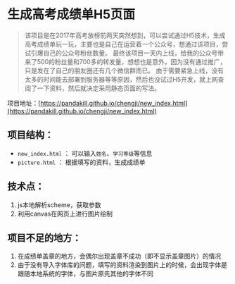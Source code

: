 # 生成高考成绩单H5页面

> 该项目是在2017年高考放榜前两天突然想到，可以尝试通过H5技术，生成高考成绩单玩一玩，主要也是自己在运营着一个公众号，想通过该项目，尝试引爆自己的公众号粉丝数量。
最终该项目一天内上线，给我的公众号带来了500的粉丝量和700多的转发量，想想也是意外，因为没有通过推广，只是发在了自己的朋友圈还有几个微信群而已。
由于需要紧急上线，没有太多的时间能去部署到服务器等等原因，然后也没试过H5开发，就上网查阅了一下资料，然后就决定采用静态页面的写法。

项目地址：[https://pandakill.github.io/chengji/new_index.html](https://pandakill.github.io/chengji/new_index.html)

## 项目结构：

*  `new_index.html` ： 可以输入`姓名`、`学习等级`等信息
*  `picture.html` ： 根据填写的资料，生成成绩单

## 技术点：

1. js本地解析scheme，获取参数
2. 利用canvas在网页上进行图片绘制

## 项目不足的地方：

1. 在成绩单盖章的地方，会偶尔出现盖章不成功（即不显示盖章图片）的情况
2. 由于没有导入字体库的问题，填写的资料渲染到图片上的时候，会出现字体是跟随本地系统的字体，与图片原先其他的字体不同

